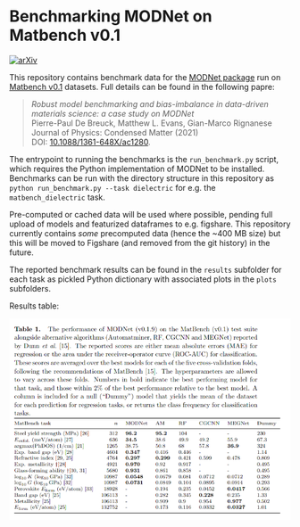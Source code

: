 # Benchmarking MODNet on Matbench v0.1

[![arXiv](https://img.shields.io/badge/arXiv-2102.02263-brightgreen)](https://arxiv.org/abs/2102.02263)


This repository contains benchmark data for the [MODNet package](https;//github.com/ppdebreuck/modnet) run on [Matbench v0.1]([200~https://hackingmaterials.lbl.gov/automatminer/datasets.html) datasets. 
Full details can be found in the following papre:
> *Robust model benchmarking and bias-imbalance in data-driven materials science: a case study on MODNet*  
> Pierre-Paul De Breuck, Matthew L. Evans, Gian-Marco Rignanese  
> Journal of Physics: Condensed Matter (2021)  
> DOI: [10.1088/1361-648X/ac1280](https://doi.org/10.1088/1361-648X/ac1280).

The entrypoint to running the benchmarks is the `run_benchmark.py` script, which requires the Python implementation of MODNet to be installed. 
Benchmarks can be run with the directory structure in this repository as `python run_benchmark.py --task dielectric` for e.g. the `matbench_dielectric` task.

Pre-computed or cached data will be used where possible, pending full upload of models and featurized dataframes to e.g. figshare. This repository currently contains *some* precomputed data (hence the ~400 MB size) but this will be moved to Figshare (and removed from the git history) in the future.

The reported benchmark results can be found in the `results` subfolder for each task as pickled Python dictionary with associated plots in the `plots` subfolders.

Results table:

<p align='center'>
<img src=".github/table.png" alt="benchmark results">
</p>
